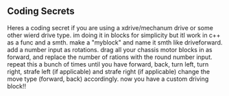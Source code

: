 ## Coding Secrets
Heres a coding secret if you are using a xdrive/mechanum drive or some other wierd drive type. im doing it in blocks for simplicity but itl work in c++ as a func and a smth. 
make a "myblock" and name it smth like driveforward. add a number input as rotations. drag all your chassis motor blocks in as forward, and replace the number of rations with the 
round number input. repeat this a bunch of times until you have forward, back, turn left, turn right, strafe left (if applicable) and strafe right (if applicable) change the 
move type (forward, back) accordingly. now you have a custom driving block!!
